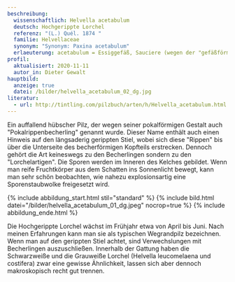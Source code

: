 ```yaml
---
beschreibung:
  wissenschaftlich: Helvella acetabulum
  deutsch: Hochgerippte Lorchel
  referenz: "(L.) Quél. 1874 "
  familie: Helvellaceae
  synonym: "Synonym: Paxina acetabulum"
  erlaeuterung: acetabulum = Essiggefäß, Sauciere (wegen der "gefäßförmigen Gestalt")
profil:
  aktualisiert: 2020-11-11
  autor_in: Dieter Gewalt
hauptbild:
  anzeige: true
  datei: /bilder/helvella_acetabulum_02_dg.jpg
literatur:
  - url: http://tintling.com/pilzbuch/arten/h/Helvella_acetabulum.html
---
```

Ein auffallend hübscher Pilz, der wegen seiner pokalförmigen Gestalt auch "Pokalrippenbecherling" genannt wurde. Dieser Name enthält auch einen Hinweis auf den längsaderig gerippten Stiel, wobei sich diese "Rippen" bis über die Unterseite des becherförmigen Kopfteils erstrecken. Dennoch gehört die Art keineswegs zu den Becherlingen sondern zu den "Lorchelartigen". Die Sporen werden im Inneren des Kelches gebildet. Wenn man reife Fruchtkörper aus dem Schatten ins Sonnenlicht bewegt, kann man sehr schön beobachten, wie nahezu explosionsartig eine Sporenstaubwolke freigesetzt wird.

{% include abbildung_start.html stil="standard" %}
{% include bild.html datei="/bilder/helvella_acetabulum_01_dg.jpeg" nocrop=true %}
{% include abbildung_ende.html %}

Die Hochgerippte Lorchel wächst im Frühjahr etwa von April bis Juni. Nach meinen Erfahrungen kann man sie als typischen Wegrandpilz bezeichnen. Wenn man auf den gerippten Stiel achtet, sind Verwechslungen mit Becherlingen auszuschließen. Innerhalb der Gattung haben die Schwarzweiße und die Grauweiße Lorchel (Helvella leucomelaena und costifera) zwar eine gewisse Ähnlichkeit, lassen sich aber dennoch makroskopisch recht gut trennen.